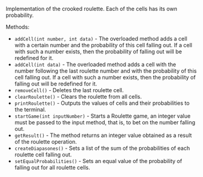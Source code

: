 Implementation of the crooked roulette. Each of the cells has its own probability.

Methods:

- ```addCell(int number, int data)``` - The overloaded method adds a cell with a certain number and the probability of this cell falling out. If a cell with such a number exists, then the probability of falling out will be redefined for it.
- ```addCell(int data)``` - The overloaded method adds a cell with the number following the last roulette number and with the probability of this cell falling out. If a cell with such a number exists, then the probability of falling out will be redefined for it.
- ```removeCell()``` - Deletes the last roulette cell.
- ```clearRoulette()``` - Clears the roulette from all cells.
- ```printRoulette()``` - Outputs the values of cells and their probabilities to the terminal.
- ```startGame(int inputNumber)``` - Starts a Roulette game, an integer value must be passed to the input method, that is, to bet on the number falling out.
- ```getResult()``` - The method returns an integer value obtained as a result of the roulette operation.
- ```createDiapasones()``` - Sets a list of the sum of the probabilities of each roulette cell falling out.
- ```setEqualProbabilities()``` - Sets an equal value of the probability of falling out for all roulette cells.
